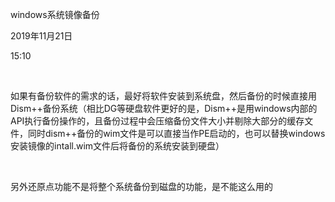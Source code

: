 windows系统镜像备份

2019年11月21日

15:10

 

如果有备份软件的需求的话，最好将软件安装到系统盘，然后备份的时候直接用Dism++备份系统（相比DG等硬盘软件更好的是，Dism++是用windows内部的API执行备份操作的，且备份过程中会压缩备份文件大小并剔除大部分的缓存文件，同时dism++备份的wim文件是可以直接当作PE启动的，也可以替换windows安装镜像的intall.wim文件后将备份的系统安装到硬盘）

 

另外还原点功能不是将整个系统备份到磁盘的功能，是不能这么用的

